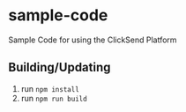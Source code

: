 # sample-code
Sample Code for using the ClickSend Platform

## Building/Updating

1. run `npm install`
2. run `npm run build`